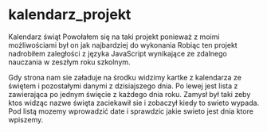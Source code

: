 # kalendarz_projekt
Kalendarz świąt 
Powołałem się na taki projekt ponieważ z moimi możliwościami był on jak najbardziej do wykonania
Robiąc ten projekt nadrobiłem zaległości z języka JavaScript wynikające ze zdalnego nauczania w zeszłym roku szkolnym.

Gdy strona nam sie załaduje na środku widzimy kartke z kalendarza ze świętem i pozostałymi danymi z dzisiajszego dnia. Po lewej jest lista z zawierająca po jednym święcie z każdego dnia roku. Zamysł był taki zeby ktos widząc nazwe święta zaciekawił sie i zobaczył kiedy to swieto wypada. Pod listą mozemy wprowadzić date i sprawdzic jakie swieto jest dnia ktore wpiszemy.
